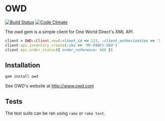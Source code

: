 # OWD

[![Build Status](https://travis-ci.org/rochers/owd.png?branch=master)](https://travis-ci.org/rochers/owd) [![Code Climate](https://codeclimate.com/github/rochers/owd.png)](https://codeclimate.com/github/rochers/owd)

The owd gem is a simple client for One World Direct's XML API.

```ruby
client = OWD::Client.new(:client_id => 123, :client_authorization => 'XXXXXXXXXX')
client.api.inventory_create(:sku => 'MY-FANCY-SKU')
client.api.order_status({ order_reference: 666 })
```

## Installation

```bash
gem install owd
```

See OWD's website at http://www.owd.com

## Tests

The test suite can be ran using `rake` or `rake test`.
